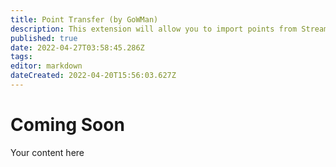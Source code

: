 ```yaml
---
title: Point Transfer (by GoWMan)
description: This extension will allow you to import points from StreamElements or StreamLabs Chatbot.
published: true
date: 2022-04-27T03:58:45.286Z
tags: 
editor: markdown
dateCreated: 2022-04-20T15:56:03.627Z
---
```


# Coming Soon

Your content here
